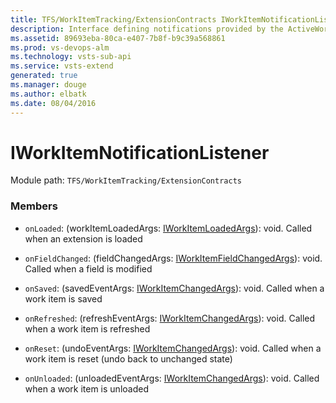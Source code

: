 ```yaml
---
title: TFS/WorkItemTracking/ExtensionContracts IWorkItemNotificationListener API | Extensions for Visual Studio Team Services
description: Interface defining notifications provided by the ActiveWorkItemService
ms.assetid: 89693eba-80ca-e407-7b8f-b9c39a568861
ms.prod: vs-devops-alm
ms.technology: vsts-sub-api
ms.service: vsts-extend
generated: true
ms.manager: douge
ms.author: elbatk
ms.date: 08/04/2016
---
```


# IWorkItemNotificationListener

Module path: `TFS/WorkItemTracking/ExtensionContracts`


### Members

* `onLoaded`: (workItemLoadedArgs: [IWorkItemLoadedArgs](../../../TFS/WorkItemTracking/ExtensionContracts/IWorkItemLoadedArgs.md)): void. Called when an extension is loaded

* `onFieldChanged`: (fieldChangedArgs: [IWorkItemFieldChangedArgs](../../../TFS/WorkItemTracking/ExtensionContracts/IWorkItemFieldChangedArgs.md)): void. Called when a field is modified

* `onSaved`: (savedEventArgs: [IWorkItemChangedArgs](../../../TFS/WorkItemTracking/ExtensionContracts/IWorkItemChangedArgs.md)): void. Called when a work item is saved

* `onRefreshed`: (refreshEventArgs: [IWorkItemChangedArgs](../../../TFS/WorkItemTracking/ExtensionContracts/IWorkItemChangedArgs.md)): void. Called when a work item is refreshed

* `onReset`: (undoEventArgs: [IWorkItemChangedArgs](../../../TFS/WorkItemTracking/ExtensionContracts/IWorkItemChangedArgs.md)): void. Called when a work item is reset (undo back to unchanged state)

* `onUnloaded`: (unloadedEventArgs: [IWorkItemChangedArgs](../../../TFS/WorkItemTracking/ExtensionContracts/IWorkItemChangedArgs.md)): void. Called when a work item is unloaded

